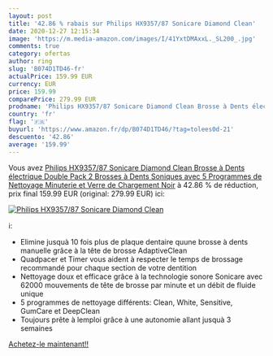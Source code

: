 ```yaml
---
layout: post
title: '42.86 % rabais sur Philips HX9357/87 Sonicare Diamond Clean'
date: 2020-12-27 12:15:34
image: 'https://m.media-amazon.com/images/I/41YxtDMAxxL._SL200_.jpg'
comments: true
category: ofertas
author: ring
slug: 'B074D1TD46-fr'
actualPrice: 159.99 EUR
currency: EUR
price: 159.99
comparePrice: 279.99 EUR
prodname: 'Philips HX9357/87 Sonicare Diamond Clean Brosse à Dents électrique Double Pack   2 Brosses à Dents Soniques avec 5 Programmes de Nettoyage  Minuterie et Verre de Chargement  Noir'
country: 'fr'
flag: '🇫🇷'
buyurl: 'https://www.amazon.fr/dp/B074D1TD46/?tag=tolees0d-21'
descuento: '42.86'
average: '159.99'
---
```


Vous avez [Philips HX9357/87 Sonicare Diamond Clean Brosse à Dents électrique Double Pack   2 Brosses à Dents Soniques avec 5 Programmes de Nettoyage  Minuterie et Verre de Chargement  Noir](https://www.amazon.fr/dp/B074D1TD46/?tag=tolees0d-21)  à  42.86 % de réduction, prix final  159.99 EUR (original: 279.99 EUR) ici:

[![Philips HX9357/87 Sonicare Diamond Clean](https://m.media-amazon.com/images/I/41YxtDMAxxL._SL200_.jpg)](https://www.amazon.fr/dp/B074D1TD46/?tag=tolees0d-21)

ℹ️:

- Elimine jusquà 10 fois plus de plaque dentaire quune brosse à dents manuelle grâce à la tête de brosse AdaptiveClean
- Quadpacer et Timer vous aident à respecter le temps de brossage recommandé pour chaque section de votre dentition
- Nettoyage doux et efficace grâce à la technologie sonore Sonicare avec 62000 mouvements de tête de brosse par minute et un débit de fluide unique
- 5 programmes de nettoyage différents: Clean, White, Sensitive, GumCare et DeepClean
- Toujours prête à lemploi grâce à une autonomie allant jusquà 3 semaines

[Achetez-le maintenant!!](https://www.amazon.fr/dp/B074D1TD46/?tag=tolees0d-21)

